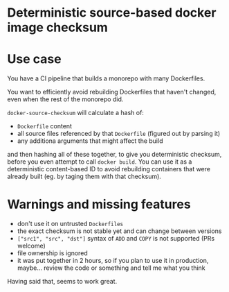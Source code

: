 # Deterministic source-based docker image checksum

# Use case

You have a CI pipeline that builds a monorepo with many Dockerfiles.

You want to efficiently avoid rebuilding Dockerfiles that haven't changed,
even when the rest of the monorepo did.

`docker-source-checksum` will calculate a hash of:

* `Dockerfile` content
* all source files referenced by that `Dockerfile` (figured out by parsing it)
* any additiona arguments that might affect the build

and then hashing all of these together, to give you deterministic checksum,
before you even attempt to call `docker build`. You can use it as a
deterministic content-based ID to avoid rebuilding containers that
were already built (eg. by taging them with that checksum).

# Warnings and missing features

* don't use it on untrusted `Dockerfiles`
* the exact checksum is not stable yet and can change between versions
* `["src1", "src", "dst"]` syntax of `ADD` and `COPY` is not supported (PRs welcome)
* file ownership is ignored
* it was put together in 2 hours, so if you plan to use it in production, maybe... review the code or something and tell me what you think

Having said that, seems to work great.
